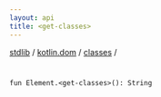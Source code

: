 ```yaml
---
layout: api
title: <get-classes>
---
```

[stdlib](../../index.md) / [kotlin.dom](../index.md) / [classes](index.md) / [<get-classes>](_get-classes_.md)

# <get-classes>

```
fun Element.<get-classes>(): String
```
